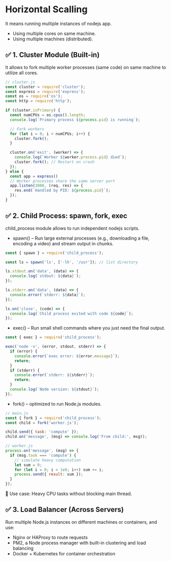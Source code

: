 # Horizontal Scalling
It means running multiple instances of nodejs app.
- Using multiple cores on same machine.
- Using multiple machines (distributed).

## ✅ 1. Cluster Module (Built-in)
It allows to fork multiple worker processes (same code) on same machine to utilize all cores.

```javascript
// cluster.js
const cluster = require('cluster');
const express = require('express');
const os = require('os');
const http = require('http');

if (cluster.isPrimary) {
  const numCPUs = os.cpus().length;
  console.log(`Primary process ${process.pid} is running`);

  // Fork workers
  for (let i = 0; i < numCPUs; i++) {
    cluster.fork();
  }

  cluster.on('exit', (worker) => {
    console.log(`Worker ${worker.process.pid} died`);
    cluster.fork(); // Restart on crash
  });
} else {
  const app = express() 
  // Worker processes share the same server port
  app.listen(3000, (req, res) => {
    res.end(`Handled by PID: ${process.pid}`);
  });
}
```

## ✅ 2. Child Process: spawn, fork, exec
child_process module allows to run independent nodejs scripts.
- spawn() – Run large external processes (e.g., downloading a file, encoding a video) and stream output in chunks.
```javascript
const { spawn } = require('child_process');

const ls = spawn('ls', ['-lh', '/usr']); // list directory

ls.stdout.on('data', (data) => {
  console.log(`stdout: ${data}`);
});

ls.stderr.on('data', (data) => {
  console.error(`stderr: ${data}`);
});

ls.on('close', (code) => {
  console.log(`Child process exited with code ${code}`);
});

```

- exec() – Run small shell commands where you just need the final output.

```javascript
const { exec } = require('child_process');

exec('node -v', (error, stdout, stderr) => {
  if (error) {
    console.error(`exec error: ${error.message}`);
    return;
  }
  if (stderr) {
    console.error(`stderr: ${stderr}`);
    return;
  }
  console.log(`Node version: ${stdout}`);
});

```

- fork() – optimized to run Node.js modules.

```javascript
// main.js
const { fork } = require('child_process');
const child = fork('worker.js');

child.send({ task: 'compute' });
child.on('message', (msg) => console.log('From child:', msg));
```

```javascript
// worker.js
process.on('message', (msg) => {
  if (msg.task === 'compute') {
    // simulate heavy computation
    let sum = 0;
    for (let i = 0; i < 1e8; i++) sum += i;
    process.send({ result: sum });
  }
});
```

📌 Use case: Heavy CPU tasks without blocking main thread.

## ✅ 3. Load Balancer (Across Servers)
Run multiple Node.js instances on different machines or containers, and use:

- Nginx or HAProxy to route requests
- PM2, a Node process manager with built-in clustering and load balancing
- Docker + Kubernetes for container orchestration

